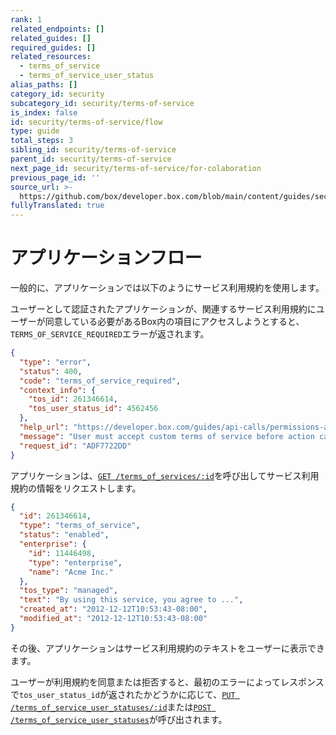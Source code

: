 ```yaml
---
rank: 1
related_endpoints: []
related_guides: []
required_guides: []
related_resources:
  - terms_of_service
  - terms_of_service_user_status
alias_paths: []
category_id: security
subcategory_id: security/terms-of-service
is_index: false
id: security/terms-of-service/flow
type: guide
total_steps: 3
sibling_id: security/terms-of-service
parent_id: security/terms-of-service
next_page_id: security/terms-of-service/for-colaboration
previous_page_id: ''
source_url: >-
  https://github.com/box/developer.box.com/blob/main/content/guides/security/terms-of-service/flow.md
fullyTranslated: true
---
```

# アプリケーションフロー

一般的に、アプリケーションでは以下のようにサービス利用規約を使用します。

ユーザーとして認証されたアプリケーションが、関連するサービス利用規約にユーザーが同意している必要があるBox内の項目にアクセスしようとすると、`TERMS_OF_SERVICE_REQUIRED`エラーが返されます。

```json
{
  "type": "error",
  "status": 400,
  "code": "terms_of_service_required",
  "context_info": {
    "tos_id": 261346614,
    "tos_user_status_id": 4562456
  },
  "help_url": "https://developer.box.com/guides/api-calls/permissions-and-errors/common-errors/",
  "message": "User must accept custom terms of service before action can be taken",
  "request_id": "ADF7722DD"
}

```

アプリケーションは、[`GET /terms_of_services/:id`][get_tos_id]を呼び出してサービス利用規約の情報をリクエストします。

```json
{
  "id": 261346614,
  "type": "terms_of_service",
  "status": "enabled",
  "enterprise": {
    "id": 11446498,
    "type": "enterprise",
    "name": "Acme Inc."
  },
  "tos_type": "managed",
  "text": "By using this service, you agree to ...",
  "created_at": "2012-12-12T10:53:43-08:00",
  "modified_at": "2012-12-12T10:53:43-08:00"
}

```

その後、アプリケーションはサービス利用規約のテキストをユーザーに表示できます。

ユーザーが利用規約を同意または拒否すると、最初のエラーによってレスポンスで`tos_user_status_id`が返されたかどうかに応じて、[`PUT /terms_of_service_user_statuses/:id`][put_tosus]または[`POST /terms_of_service_user_statuses`][post_tosus]が呼び出されます。

[put_tosus]: e://put_terms_of_service_user_statuses_id

[post_tosus]: e://post_terms_of_service_user_statuses

[get_tos_id]: e://get_terms_of_services_id